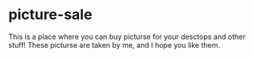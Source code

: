 # picture-sale

This is a place where you can buy picturse for your desctops and other stuff! These picturse are taken by me, and I hope you like them.
